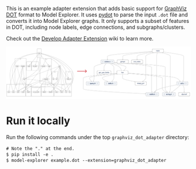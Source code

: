 This is an example adapter extension that adds basic support for
[GraphViz DOT](https://graphviz.org/pdf/dotguide.pdf) format to Model Explorer.
It uses [pydot](https://pypi.org/project/pydot/) to parse the input `.dot` file
and converts it into Model Explorer graphs. It only supports a subset of
features in DOT, including node labels, edge connections, and
subgraphs/clusters.

Check out the
[Develop Adapter Extension](https://github.com/google/model-explorer/wiki/6.-Develop-Adapter-Extension)
wiki to learn more.

<img src="screenshots/graphviz_dot_adapter.png" width="890">

<br>

# Run it locally

Run the following commands under the top `graphviz_dot_adapter` directory:

```shell
# Note the "." at the end.
$ pip install -e .
$ model-explorer example.dot --extension=graphviz_dot_adapter
```
